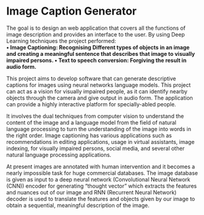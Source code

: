# Image Caption Generator
The goal is to design an web application that covers all the functions of image description and provides an interface to the user. 
By using Deep Learning techniques the project performed:  
    **• Image Captioning: Recognising Different types of objects in an image and creating a meaningful sentence that describes that image to visually impaired persons. 
    • Text to speech conversion: Forgiving the result in audio form.** 

This project aims to develop software that can generate descriptive captions for images using neural networks language models. This project can act as a vision for visually impaired people, as it can identify nearby objects through the camera and give output in audio form. The application can provide a highly interactive platform for specially-abled people. 

It involves the dual techniques from computer vision to understand the content of the image and a language model from the field of natural language processing to turn the understanding of the image into words in the right order. Image captioning has various applications such as recommendations in editing applications, usage in virtual assistants, image indexing, for visually impaired persons, social media, and several other natural language processing applications.

At present images are annotated with human intervention and it becomes a nearly impossible task for huge commercial databases. The image database is given as input to a deep neural network (Convolutional Neural Network (CNN)) encoder for generating “thought vector” which extracts the features and nuances out of our image and RNN (Recurrent Neural Network) decoder is used to translate the features and objects given by our image to obtain a sequential, meaningful description of the image.
